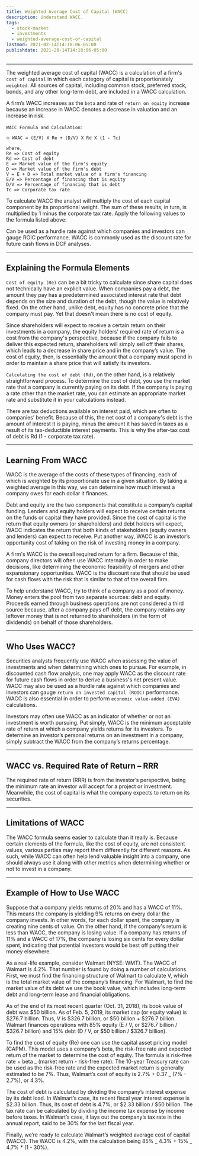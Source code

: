 ```yaml
---
title: Weighted Average Cost of Capital (WACC)
description: Understand WACC.
tags:
  - stock-market
  - investments
  - weighted-average-cost-of-capital
lastmod: 2021-02-14T14:18:06-05:00
publishdate: 2021-20-14T14:18:06-05:00
---
```


---

The weighted average cost of capital (WACC) is a calculation of a firm's `cost of capital` in which each category of capital is proportionately `weighted`. All sources of capital, including common stock, preferred stock, bonds, and any other long-term debt, are included in a WACC calculation.

A firm’s WACC increases as the `beta` and rate of `return on equity` increase because an increase in WACC denotes a decrease in valuation and an increase in risk.

`WACC Formula and Calculation`:

```
🔥 WAAC = (E/V) X Re + (D/V) X Rd X (1 - Tc)

where,
Re => Cost of equity
Rd => Cost of debt
E => Market value of the firm's equity
D => Market value of the firm's debt
V = E + D => Total market value of a firm's financing
E/V => Percentage of financing that is equity
D/V => Percentage of financing that is debt
Tc => Corporate tax rate
```

To calculate WACC the analyst will multiply the cost of each capital component by its proportional weight. The sum of these results, in turn, is multiplied by 1 minus the corporate tax rate. Apply the following values to the formula listed above:

Can be used as a hurdle rate against which companies and investors can gauge ROIC performance.
WACC is commonly used as the discount rate for future cash flows in DCF analyses.

---

## Explaining the Formula Elements

`Cost of equity (Re)` can be a bit tricky to calculate since share capital does not technically have an explicit value. When companies pay a debt, the amount they pay has a predetermined associated interest rate that debt depends on the size and duration of the debt, though the value is relatively fixed. On the other hand, unlike debt, equity has no concrete price that the company must pay. Yet that doesn't mean there is no cost of equity.

Since shareholders will expect to receive a certain return on their investments in a company, the equity holders' required rate of return is a cost from the company's perspective, because if the company fails to deliver this expected return, shareholders will simply sell off their shares, which leads to a decrease in share price and in the company’s value. The cost of equity, then, is essentially the amount that a company must spend in order to maintain a share price that will satisfy its investors.

`Calculating the cost of debt (Rd)`, on the other hand, is a relatively straightforward process. To determine the cost of debt, you use the market rate that a company is currently paying on its debt. If the company is paying a rate other than the market rate, you can estimate an appropriate market rate and substitute it in your calculations instead.

There are tax deductions available on interest paid, which are often to companies’ benefit. Because of this, the net cost of a company's debt is the amount of interest it is paying, minus the amount it has saved in taxes as a result of its tax-deductible interest payments. This is why the after-tax cost of debt is Rd (1 - corporate tax rate).

---

## Learning From WACC

WACC is the average of the costs of these types of financing, each of which is weighted by its proportionate use in a given situation. By taking a weighted average in this way, we can determine how much interest a company owes for each dollar it finances.

Debt and equity are the two components that constitute a company’s capital funding. Lenders and equity holders will expect to receive certain returns on the funds or capital they have provided. Since the cost of capital is the return that equity owners (or shareholders) and debt holders will expect, WACC indicates the return that both kinds of stakeholders (equity owners and lenders) can expect to receive. Put another way, WACC is an investor’s opportunity cost of taking on the risk of investing money in a company.

A firm's WACC is the overall required return for a firm. Because of this, company directors will often use WACC internally in order to make decisions, like determining the economic feasibility of mergers and other expansionary opportunities. WACC is the discount rate that should be used for cash flows with the risk that is similar to that of the overall firm.

To help understand WACC, try to think of a company as a pool of money. Money enters the pool from two separate sources: debt and equity. Proceeds earned through business operations are not considered a third source because, after a company pays off debt, the company retains any leftover money that is not returned to shareholders (in the form of dividends) on behalf of those shareholders.

---

## Who Uses WACC?

Securities analysts frequently use WACC when assessing the value of investments and when determining which ones to pursue. For example, in discounted cash flow analysis, one may apply WACC as the discount rate for future cash flows in order to derive a business's net present value. WACC may also be used as a hurdle rate against which companies and investors can gauge `return on invested capital (ROIC)` performance. WACC is also essential in order to perform `economic value-added (EVA)` calculations.

Investors may often use WACC as an indicator of whether or not an investment is worth pursuing. Put simply, WACC is the minimum acceptable rate of return at which a company yields returns for its investors. To determine an investor’s personal returns on an investment in a company, simply subtract the WACC from the company’s returns percentage.

---

## WACC vs. Required Rate of Return – RRR

The required rate of return (RRR) is from the investor’s perspective, being the minimum rate an investor will accept for a project or investment. Meanwhile, the cost of capital is what the company expects to return on its securities.

---

## Limitations of WACC

The WACC formula seems easier to calculate than it really is. Because certain elements of the formula, like the cost of equity, are not consistent values, various parties may report them differently for different reasons. As such, while WACC can often help lend valuable insight into a company, one should always use it along with other metrics when determining whether or not to invest in a company.

---

## Example of How to Use WACC

Suppose that a company yields returns of 20% and has a WACC of 11%. This means the company is yielding 9% returns on every dollar the company invests. In other words, for each dollar spent, the company is creating nine cents of value. On the other hand, if the company's return is less than WACC, the company is losing value. If a company has returns of 11% and a WACC of 17%, the company is losing six cents for every dollar spent, indicating that potential investors would be best off putting their money elsewhere.

As a real-life example, consider Walmart (NYSE: WMT). The WACC of Walmart is 4.2%. That number is found by doing a number of calculations. First, we must find the financing structure of Walmart to calculate V, which is the total market value of the company’s financing. For Walmart, to find the market value of its debt we use the book value, which includes long-term debt and long-term lease and financial obligations.

As of the end of its most recent quarter (Oct. 31, 2018), its book value of debt was $50 billion. As of Feb. 5, 2019, its market cap (or equity value) is $276.7 billion. Thus, V is $326.7 billion, or $50 billion + $276.7 billion. Walmart finances operations with 85% equity (E / V, or $276.7 billion / $326.7 billion) and 15% debt (D / V, or $50 billion / $326.7 billion).

To find the cost of equity (Re) one can use the capital asset pricing model (CAPM). This model uses a company’s beta, the risk-free rate and expected return of the market to determine the cost of equity. The formula is risk-free rate + beta _ (market return - risk-free rate). The 10-year Treasury rate can be used as the risk-free rate and the expected market return is generally estimated to be 7%. Thus, Walmart’s cost of equity is 2.7% + 0.37 _ (7% - 2.7%), or 4.3%.

The cost of debt is calculated by dividing the company’s interest expense by its debt load. In Walmart’s case, its recent fiscal year interest expense is $2.33 billion. Thus, its cost of debt is 4.7%, or $2.33 billion / $50 billion. The tax rate can be calculated by dividing the income tax expense by income before taxes. In Walmart’s case, it lays out the company’s tax rate in the annual report, said to be 30% for the last fiscal year.

Finally, we’re ready to calculate Walmart’s weighted average cost of capital (WACC). The WACC is 4.2%, with the calculation being 85% _ 4.3% + 15% _ 4.7% \* (1 - 30%).
